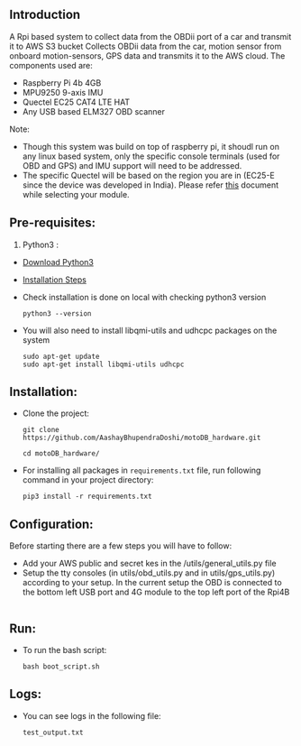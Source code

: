## Introduction
A Rpi based system to collect data from the OBDii port of a car and transmit it to AWS S3 bucket
Collects OBDii data from the car, motion sensor from onboard motion-sensors, GPS data and transmits
it to the AWS cloud. The components used are:
- Raspberry Pi 4b 4GB
- MPU9250 9-axis IMU
- Quectel EC25 CAT4 LTE HAT
- Any USB based ELM327 OBD scanner

Note:
- Though this system was build on top of raspberry pi, it shoudl run on any linux based system, only the specific console terminals (used for OBD and GPS) and IMU support will need to be addressed.
- The specific Quectel will be based on the region you are in (EC25-E since the device was developed in India). Please refer [this](https://www.quectel.com/wp-content/uploads/pdfupload/Quectel_EC25_Series_LTE_Standard_Specification_V2.1.pdf) document while selecting your module. 

## Pre-requisites:
1. Python3 :

* [Download Python3](https://www.python.org/downloads/)

* [Installation Steps](https://realpython.com/installing-python/)

* Check installation is done on local with checking python3 version

    ```
    python3 --version
    ```

* You will also need to install libqmi-utils and udhcpc packages on the system

    ```
    sudo apt-get update
    sudo apt-get install libqmi-utils udhcpc
    ```


## Installation:

* Clone the project:

    ```
    git clone https://github.com/AashayBhupendraDoshi/motoDB_hardware.git

    cd motoDB_hardware/
    ```

* For installing all packages in `requirements.txt` file, run following command in your project directory:

    ```
    pip3 install -r requirements.txt
    ```

## Configuration:
Before starting there are a few steps you will have to follow:
- Add your AWS public and secret kes in the /utils/general_utils.py file
- Setup the tty consoles (in utils/obd_utils.py and in utils/gps_utils.py) according to your setup. In the current setup the OBD is connected to the bottom left USB port and 4G module to the top left port of the Rpi4B
```
```
## Run:

* To run the bash script:

    ```
    bash boot_script.sh
    ```

## Logs:

* You can see logs in the following file:
    ```
    test_output.txt
    ```
